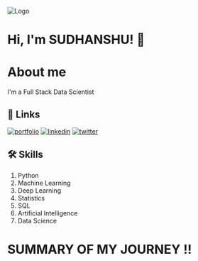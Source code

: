 
![Logo](https://th.bing.com/th/id/OIP.7xsDRM1zAd7ql_xzVPwJxAHaCg?w=343&h=118&c=7&r=0&o=5&dpr=1.3&pid=1.7)



# Hi, I'm SUDHANSHU! 👋

# About me 

I'm a Full Stack Data Scientist


## 🔗 Links
[![portfolio](https://img.shields.io/badge/my_portfolio-000?style=for-the-badge&logo=ko-fi&logoColor=white)](https://katherineoelsner.com/)
[![linkedin](https://img.shields.io/badge/linkedin-0A66C2?style=for-the-badge&logo=linkedin&logoColor=white)](https://www.linkedin.com/)
[![twitter](https://img.shields.io/badge/twitter-1DA1F2?style=for-the-badge&logo=twitter&logoColor=white)](https://twitter.com/)


## 🛠 Skills
1. Python
2. Machine Learning
3. Deep Learning
4. Statistics
5. SQL
6. Artificial Intelligence
7. Data Science

# SUMMARY OF MY JOURNEY !!